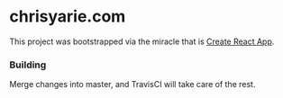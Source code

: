 # chrisyarie.com

This project was bootstrapped via the miracle that is [Create React App](https://github.com/facebookincubator/create-react-app).

### Building
Merge changes into master, and TravisCI will take care of the rest.

